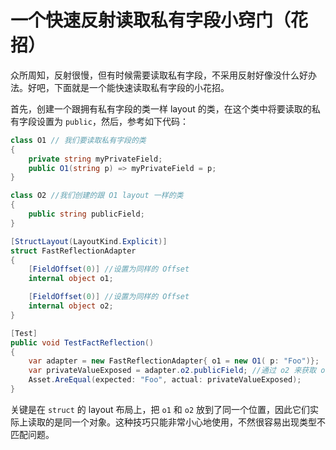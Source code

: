 # 一个快速反射读取私有字段小窍门（花招）

众所周知，反射很慢，但有时候需要读取私有字段，不采用反射好像没什么好办法。好吧，下面就是一个能快速读取私有字段的小花招。

首先，创建一个跟拥有私有字段的类一样 layout 的类，在这个类中将要读取的私有字段设置为 `public`，然后，参考如下代码：

```cs
class O1 // 我们要读取私有字段的类
{
    private string myPrivateField;
    public O1(string p) => myPrivateField = p;
}

class O2 //我们创建的跟 O1 layout 一样的类
{
    public string publicField;
}

[StructLayout(LayoutKind.Explicit)]
struct FastReflectionAdapter
{
    [FieldOffset(0)] //设置为同样的 Offset
    internal object o1;

    [FieldOffset(0)] //设置为同样的 Offset
    internal object o2;
}

[Test]
public void TestFactReflection()
{
    var adapter = new FastReflectionAdapter{ o1 = new O1( p: "Foo")};
    var privateValueExposed = adapter.o2.publicField; //通过 o2 来获取 o1 的值
    Asset.AreEqual(expected: "Foo", actual: privateValueExposed);
}
```

关键是在 `struct` 的 layout 布局上，把 `o1` 和 `o2` 放到了同一个位置，因此它们实际上读取的是同一个对象。这种技巧只能非常小心地使用，不然很容易出现类型不匹配问题。